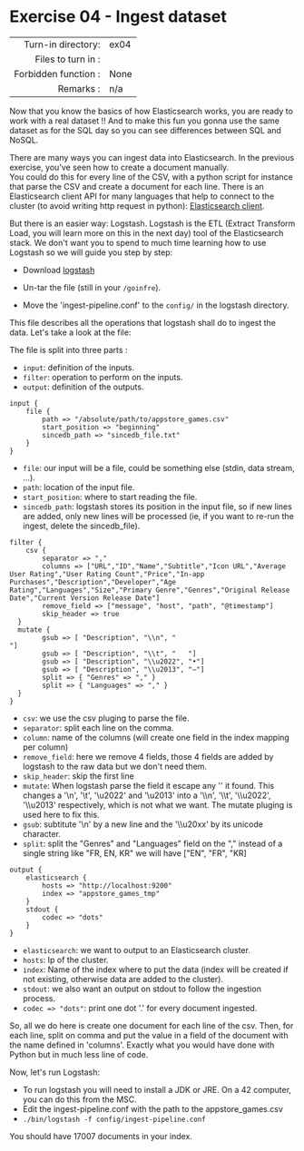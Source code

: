 # Exercise 04 - Ingest dataset 

|                         |                    |
| -----------------------:| ------------------ |
|   Turn-in directory:    |  ex04              |
|   Files to turn in :    |                    |
|   Forbidden function :  |  None              |
|   Remarks :             |  n/a               |

Now that you know the basics of how Elasticsearch works, you are ready to work with a real dataset !!
And to make this fun you gonna use the same dataset as for the SQL day so you can see differences between SQL and NoSQL.

There are many ways you can ingest data into Elasticsearch. In the previous exercise, you've seen how to create a document manually.  
You could do this for every line of the CSV, with a python script for instance that parse the CSV and create a document for each line. There is an Elasticsearch client API for many languages that help to connect to the cluster (to avoid writing http request in python): [Elasticsearch client](https://www.elastic.co/guide/en/elasticsearch/client/index.html).

But there is an easier way: Logstash. Logstash is the ETL (Extract Transform Load, you will learn more on this in the next day) tool of the Elasticsearch stack. We don't want you to spend to much time learning how to use Logstash so we will guide you step by step:

- Download [logstash](https://www.elastic.co/downloads/logstash)

- Un-tar the file (still in your `/goinfre`).

- Move the 'ingest-pipeline.conf' to the `config/` in the logstash directory.

This file describes all the operations that logstash shall do to ingest the data. Let's take a look at the file:

The file is split into three parts :  
- `input`: definition of the inputs. 
- `filter`: operation to perform on the inputs. 
- `output`: definition of the outputs.

```
input {
	file { 
		path => "/absolute/path/to/appstore_games.csv"
		start_position => "beginning"
		sincedb_path => "sincedb_file.txt"
	}
}
```

- `file`: our input will be a file, could be something else (stdin, data stream, ...).  
- `path`: location of the input file.
- `start_position`: where to start reading the file.  
- `sincedb_path`: logstash stores its position in the input file, so if new lines are added, only new lines will be processed (ie, if you want to re-run the ingest, delete the sincedb_file).

```
filter {
	csv {
		separator => ","
		columns => ["URL","ID","Name","Subtitle","Icon URL","Average User Rating","User Rating Count","Price","In-app Purchases","Description","Developer","Age Rating","Languages","Size","Primary Genre","Genres","Original Release Date","Current Version Release Date"]
		remove_field => ["message", "host", "path", "@timestamp"]
		skip_header => true
  }
  mutate {
		gsub => [ "Description", "\\n", "
"]
		gsub => [ "Description", "\\t", "	"]
		gsub => [ "Description", "\\u2022", "•"]
		gsub => [ "Description", "\\u2013", "–"]
		split => { "Genres" => "," }
		split => { "Languages" => "," }
  }
}
```

- `csv`: we use the csv pluging to parse the file.  
- `separator`: split each line on the comma.
- `column`: name of the columns (will create one field in the index mapping per column)  
- `remove_field`: here we remove 4 fields, those 4 fields are added by logstash to the raw data but we don't need them.  
- `skip_header`: skip the first line  
- `mutate`: When logstash parse the field it escape any '\' it found. This changes a '\\n', '\\t', '\\u2022' and '\\u2013' into a '\\\\n', '\\\\t', '\\\\u2022', '\\\\u2013' respectively, which is not what we want. The mutate pluging is used here to fix this.  
- `gsub`: subtitute '\\n' by a new line and the '\\\\u20xx' by its unicode character.  
- `split`: split the "Genres" and "Languages" field on the "," instead of a single string like "FR, EN, KR" we will have ["EN", "FR", "KR]

```
output {
	elasticsearch {
		hosts => "http://localhost:9200"
		index => "appstore_games_tmp"
	}
	stdout {
		codec => "dots"
	}
}
```
- `elasticsearch`: we want to output to an Elasticsearch cluster.  
- `hosts`: Ip of the cluster. 
- `index`: Name of the index where to put the data (index will be created if not existing, otherwise data are added to the cluster). 
- `stdout`: we also want an output on stdout to follow the ingestion process.  
- `codec => "dots"`: print one dot '.' for every document ingested.  

So, all we do here is create one document for each line of the csv. Then, for each line, split on comma and put the value in a field of the document with the name defined in 'columns'. Exactly what you would have done with Python but in much less line of code.

Now, let's run Logstash:
- To run logstash you will need to install a JDK or JRE. On a 42 computer, you can do this from the MSC.
- Edit the ingest-pipeline.conf with the path to the appstore_games.csv
- `./bin/logstash -f config/ingest-pipeline.conf`  

You should have 17007 documents in your index.
